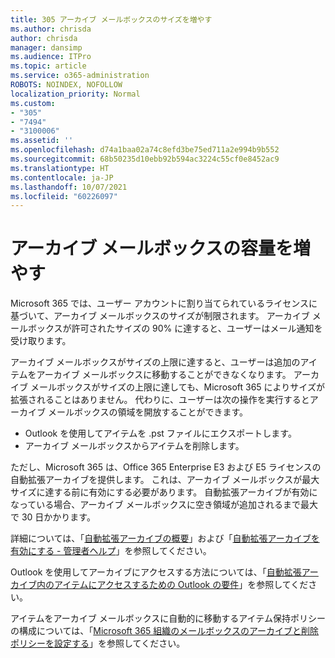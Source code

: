 ```yaml
---
title: 305 アーカイブ メールボックスのサイズを増やす
ms.author: chrisda
author: chrisda
manager: dansimp
ms.audience: ITPro
ms.topic: article
ms.service: o365-administration
ROBOTS: NOINDEX, NOFOLLOW
localization_priority: Normal
ms.custom:
- "305"
- "7494"
- "3100006"
ms.assetid: ''
ms.openlocfilehash: d74a1baa02a74c8efd3be75ed711a2e994b9b552
ms.sourcegitcommit: 68b50235d10ebb92b594ac3224c55cf0e8452ac9
ms.translationtype: HT
ms.contentlocale: ja-JP
ms.lasthandoff: 10/07/2021
ms.locfileid: "60226097"
---
```

# <a name="increase-the-archive-mailbox-size"></a>アーカイブ メールボックスの容量を増やす

Microsoft 365 では、ユーザー アカウントに割り当てられているライセンスに基づいて、アーカイブ メールボックスのサイズが制限されます。 アーカイブ メールボックスが許可されたサイズの 90% に達すると、ユーザーはメール通知を受け取ります。

アーカイブ メールボックスがサイズの上限に達すると、ユーザーは追加のアイテムをアーカイブ メールボックスに移動することができなくなります。 アーカイブ メールボックスがサイズの上限に達しても、Microsoft 365 によりサイズが拡張されることはありません。 代わりに、ユーザーは次の操作を実行するとアーカイブ メールボックスの領域を開放することができます。

- Outlook を使用してアイテムを .pst ファイルにエクスポートします。
- アーカイブ メールボックスからアイテムを削除します。

ただし、Microsoft 365 は、Office 365 Enterprise E3 および E5 ライセンスの自動拡張アーカイブを提供します。 これは、アーカイブ メールボックスが最大サイズに達する前に有効にする必要があります。 自動拡張アーカイブが有効になっている場合、アーカイブ メールボックスに空き領域が追加されるまで最大で 30 日かかります。

詳細については、「[自動拡張アーカイブの概要](https://docs.microsoft.com/microsoft-365/compliance/autoexpanding-archiving)」および「[自動拡張アーカイブを有効にする - 管理者ヘルプ](https://docs.microsoft.com/microsoft-365/compliance/enable-autoexpanding-archiving)」を参照してください。

Outlook を使用してアーカイブにアクセスする方法については、「[自動拡張アーカイブ内のアイテムにアクセスするための Outlook の要件](https://docs.microsoft.com/microsoft-365/compliance/autoexpanding-archiving#outlook-requirements-for-accessing-items-in-an-auto-expanded-archive)」を参照してください。

アイテムをアーカイブ メールボックスに自動的に移動するアイテム保持ポリシーの構成については、「[Microsoft 365 組織のメールボックスのアーカイブと削除ポリシーを設定する](https://docs.microsoft.com//microsoft-365/compliance/set-up-an-archive-and-deletion-policy-for-mailboxes)」を参照してください。